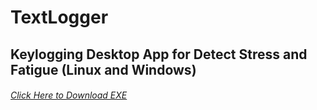 # TextLogger
## Keylogging Desktop App for Detect Stress and Fatigue (Linux and Windows)
###### [Click Here to Download EXE]( https://github.com/ChaminduWeerasinghe/TextLogger/raw/Windows/build/TextLogger-Windows.zip )
